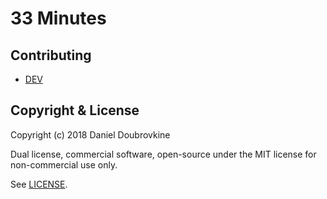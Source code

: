 # 33 Minutes

## Contributing

* [DEV](DEV.md)

## Copyright & License

Copyright (c) 2018 Daniel Doubrovkine

Dual license, commercial software, open-source under the MIT license for non-commercial use only.

See [LICENSE](LICENSE.md).
